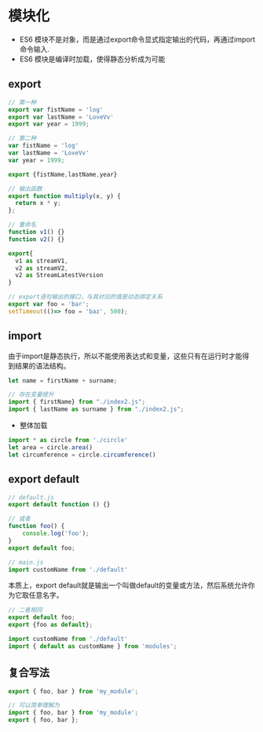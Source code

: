 # 模块化

- ES6 模块不是对象，而是通过export命令显式指定输出的代码，再通过import命令输入.
- ES6 模块是编译时加载，使得静态分析成为可能

## export

```js
// 第一种
export var fistName = 'log'
export var lastName = 'LoveVv'
export var year = 1999;

// 第二种
var fistName = 'log'
var lastName = 'LoveVv'
var year = 1999;

export {fistName,lastName,year}

// 输出函数
export function multiply(x, y) {
  return x * y;
};

// 重命名
function v1() {}
function v2() {}

export{
  v1 as streamV1,
  v2 as streamV2,
  v2 as StreamLatestVersion
}

// export语句输出的接口，与其对应的值是动态绑定关系
export var foo = 'bar';
setTimeout(()=> foo = 'baz', 500);
```

## import

由于import是静态执行，所以不能使用表达式和变量，这些只有在运行时才能得到结果的语法结构。

```js
let name = firstName + surname;

// 存在变量提升
import { firstName} from "./index2.js";
import { lastName as surname } from "./index2.js";
```

- 整体加载

```js
import * as circle from './circle'
let area = circle.area()
let circumference = circle.circumference()
```

## export default

```js
// default.js
export default function () {}

// 或者
function foo() {
    console.log('foo');
}
export default foo;

// main.js
import customName from './default'
```

本质上，export default就是输出一个叫做default的变量或方法，然后系统允许你为它取任意名字。

```js
// 二者相同
export default foo;
export {foo as default};

import customName from './default'
import { default as customName } from 'modules';
```

## 复合写法

```js
export { foo, bar } from 'my_module';

// 可以简单理解为
import { foo, bar } from 'my_module';
export { foo, bar };
```
